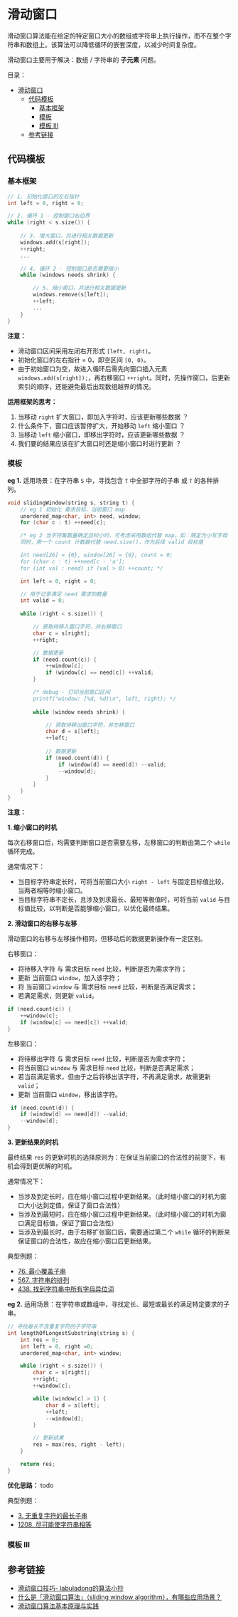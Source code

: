 # 滑动窗口

滑动窗口算法能在给定的特定窗口大小的数组或字符串上执行操作，而不在整个字符串和数组上。该算法可以降低循环的嵌套深度，以减少时间复杂度。

滑动窗口主要用于解决：数组 / 字符串的 **子元素** 问题。

目录：

- [滑动窗口](#滑动窗口)
  - [代码模板](#代码模板)
    - [基本框架](#基本框架)
    - [模板](#模板)
    - [模板 Ⅲ](#模板-ⅲ)
  - [参考链接](#参考链接)

## 代码模板

### 基本框架

```C++
// 1. 初始化窗口的左右指针
int left = 0, right = 0;

// 2. 循环 1 - 控制窗口右边界
while (right < s.size()) {
  
    // 3. 增大窗口，并进行相关数据更新
    windows.add(s[right]);
    ++right;
    ...

    // 4. 循环 2 - 控制窗口是否需要缩小
    while (windows needs shrink) {

        // 5. 缩小窗口，并进行相关数据更新
        windows.remove(s[left]);
        ++left;
        ...
    }
}
```

**注意：**

* 滑动窗口区间采用左闭右开形式 `[left, right)`。
* 初始化窗口的左右指针 = 0，即空区间 `[0, 0)`。
* 由于初始窗口为空，故进入循环后需先向窗口插入元素 `windows.add(s[right]);`，再右移窗口 `++right`。同时，先操作窗口，后更新索引的顺序，还能避免最后出现数组越界的情况。

**运用框架的思考：**

1. 当移动 `right` 扩大窗口，即加入字符时，应该更新哪些数据 ？
2. 什么条件下，窗口应该暂停扩大，开始移动 `left` 缩小窗口 ？
3. 当移动 `left` 缩小窗口，即移出字符时，应该更新哪些数据 ？
4. 我们要的结果应该在扩大窗口时还是缩小窗口时进行更新 ？

### 模板

**eg 1.** 适用场景：在字符串 `S` 中，寻找包含 `T` 中全部字符的子串 或 `T` 的各种排列。

```C++
void slidingWindow(string s, string t) {
    // eg 1 初始化 需求目标、当前窗口 map
    unordered_map<char, int> need, window;
    for (char c : t) ++need[c];

    /* eg 2 当字符集数量确定且较小时，可考虑采用数组代替 map，如：限定为小写字母
    同时，用一个 count 计数器代替 need.size()，作为后续 valid 目标值

    int need[26] = {0}, window[26] = {0}, count = 0;
    for (char c : t) ++need[c - 'a'];
    for (int val : need) if (val > 0) ++count; */

    int left = 0, right = 0;

    // 用于记录满足 need 需求的数量
    int valid = 0;
    
    while (right < s.size()) {

        // 获取待移入窗口字符，并右移窗口
        char c = s[right];
        ++right;

        // 数据更新
        if (need.count(c)) {
            ++window[c];
            if (window[c] == need[c]) ++valid;
        }

        /* debug - 打印当前窗口区间 
        printf("window: [%d, %d)\n", left, right); */
        
        while (window needs shrink) {

            // 获取待移出窗口字符，并左移窗口
            char d = s[left];
            ++left;
            
            // 数据更新
            if (need.count(d)) {
                if (window[d] == need[d]) --valid;
                --window[d];
            }
        }
    }
}
```

**注意：**

**1. 缩小窗口的时机**

每次右移窗口后，均需要判断窗口是否需要左移，左移窗口的判断由第二个 `while` 循环完成。

通常情况下：

* 当目标字符串定长时，可将当前窗口大小 `right - left` 与固定目标值比较，当两者相等时缩小窗口。
* 当目标字符串不定长，且涉及到求最长、最短等极值时，可将当前 `valid` 与目标值比较，以判断是否能够缩小窗口，以优化最终结果。

**2. 滑动窗口的右移与左移**

滑动窗口的右移与左移操作相同，但移动后的数据更新操作有一定区别。

右移窗口：

* 将待移入字符 与 需求目标 `need` 比较，判断是否为需求字符；
* 更新 当前窗口 `window`，加入该字符；
* 将 当前窗口 `window` 与 需求目标 `need` 比较，判断是否满足需求；
* 若满足需求，则更新 `valid`。

```C++
if (need.count(c)) {
    ++window[c];
    if (window[c] == need[c]) ++valid;
}
```

左移窗口：

* 将待移出字符 与 需求目标 `need` 比较，判断是否为需求字符；
* 将当前窗口 `window` 与 需求目标 `need` 比较，判断是否满足需求；
* 若当前满足需求，但由于之后将移出该字符，不再满足需求，故需更新 `valid`；
* 更新 当前窗口 `window`，移出该字符。

```C++
 if (need.count(d)) {
    if (window[d] == need[d]) --valid;
    --window[d];
}
```

**3. 更新结果的时机**

最终结果 `res` 的更新时机的选择原则为：在保证当前窗口的合法性的前提下，有机会得到更优解的时机。

通常情况下：

* 当涉及到定长时，应在缩小窗口过程中更新结果。（此时缩小窗口的时机为窗口大小达到定值，保证了窗口合法性）
* 当涉及到最短时，应在缩小窗口过程中更新结果。（此时缩小窗口的时机为窗口满足目标值，保证了窗口合法性）
* 当涉及到最长时，由于右移扩张窗口后，需要通过第二个 `while` 循环的判断来保证窗口的合法性，故应在缩小窗口后更新结果。

典型例题：

* [76. 最小覆盖子串](https://leetcode-cn.com/problems/minimum-window-substring/)
* [567. 字符串的排列](https://leetcode-cn.com/problems/permutation-in-string/)
* [438. 找到字符串中所有字母异位词](https://leetcode-cn.com/problems/find-all-anagrams-in-a-string/)

**eg 2.** 适用场景：在字符串或数组中，寻找定长、最短或最长的满足特定要求的子串。

```C++
// 寻找最长不含重复字符的子字符串
int lengthOfLongestSubstring(string s) {
    int res = 0; 
    int left = 0, right =0;
    unordered_map<char, int> window;

    while (right < s.size()) {
        char c = s[right];
        ++right;
        ++window[c];

        while (window[c] > 1) {
            char d = s[left];
            ++left;
            --window[d];
        }

        // 更新结果
        res = max(res, right - left);
    }

    return res;
}
```

**优化思路：** todo

典型例题：

* [3. 无重复字符的最长子串](https://leetcode-cn.com/problems/longest-substring-without-repeating-characters/)
* [1208. 尽可能使字符串相等](https://leetcode-cn.com/problems/get-equal-substrings-within-budget/)

### 模板 Ⅲ

## 参考链接

* [滑动窗口技巧- labuladong的算法小抄](https://labuladong.gitbook.io/algo/mu-lu-ye-1/mu-lu-ye-3/hua-dong-chuang-kou-ji-qiao-jin-jie)
* [什么是「滑动窗口算法」（sliding window algorithm），有哪些应用场景？](https://www.zhihu.com/question/314669016)
* [滑动窗口算法基本原理与实践](https://www.cnblogs.com/huansky/p/13488234.html)
